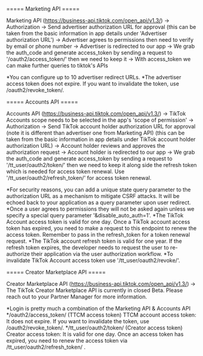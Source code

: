 ===== Marketing API =====

Marketing API (https://business-api.tiktok.com/open_api/v1.3/) -> Authorization -> Send advertiser authorization URL for approval (this can be taken from the basic information in app details under 'Advertiser authorization URL') -> Advertiser agrees to permissions then need to verify by email or phone number -> Advertiser is redirected to our app -> We grab the auth_code and generate access_token by sending a request to '/oauth2/access_token/' then we need to keep it -> With access_token we can make further queries to tiktok's APIs

*You can configure up to 10 advertiser redirect URLs.
*The advertiser access token does not expire. If you want to invalidate the token, use /oauth2/revoke_token/.


===== Accounts API =====

Accounts API (https://business-api.tiktok.com/open_api/v1.3/) -> TikTok Accounts scope needs to be selected in the app's 'scope of permission' -> Authorization -> Send TikTok account holder authorization URL for approval (note it is different than advertiser one from Marketing API) (this can be taken from the basic information in app details under TikTok account holder authorization URL) -> Account holder reviews and approves the authorization request -> Account holder is redirected to our app -> We grab the auth_code and generate access_token by sending a request to '/tt_user/oauth2/token/' then we need to keep it along side the refresh token which is needed for access token renewal. Use '/tt_user/oauth2/refresh_token/' for access token renewal.


*For security reasons, you can add a unique state query parameter to the authorization URL as a mechanism to mitigate CSRF attacks. It will be echoed back to your application as a query parameter upon user redirect.
*Once a user agrees to permissions they will not be asked again unless we specify a special query parameter '&disable_auto_auth=1'.
*The TikTok Account access token is valid for one day. Once a TikTok account access token has expired, you need to make a request to this endpoint to renew the access token. Remember to pass in the refresh_token for a token renewal request.
*The TikTok account refresh token is valid for one year. If the refresh token expires, the developer needs to request the user to re-authorize their application via the user authorization workflow.
*To invalidate TikTok Account access token use '/tt_user/oauth2/revoke/'.


===== Creator Marketplace API =====


Creator Marketplace API (https://business-api.tiktok.com/open_api/v1.3/) -> The TikTok Creator Marketplace API is currently in closed Beta. Please reach out to your Partner Manager for more information. 

*Login is pretty much a combination of the Marketing API & Accounts API
*/oauth2/access_token/ (TTCM access token)
TTCM account access token: It does not expire. If you want to invalidate the token, use /oauth2/revoke_token/.
*/tt_user/oauth2/token/ (Creator access token)
Creator access token: It is valid for one day. Once an access token has expired, you need to renew the access token via /tt_user/oauth2/refresh_token/ .
